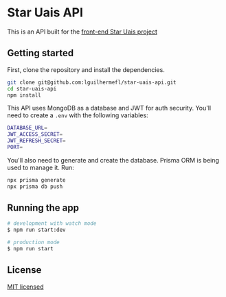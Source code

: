 # Star Uais API

This is an API built for the [front-end Star Uais project](https://github.com/lguilhermefl/star-uais-front) 

## Getting started

First, clone the repository and install the dependencies.

```bash
git clone git@github.com:lguilhermefl/star-uais-api.git
cd star-uais-api
npm install
```
This API uses MongoDB as a database and JWT for auth security. You'll need to create a `.env` with the following variables:

```bash
DATABASE_URL=
JWT_ACCESS_SECRET=
JWT_REFRESH_SECRET=
PORT=
```

You'll also need to generate and create the database. Prisma ORM is being used to manage it. Run:

```bash
npx prisma generate
npx prisma db push
```

## Running the app

```bash
# development with watch mode
$ npm run start:dev

# production mode
$ npm run start
```

## License

[MIT licensed](LICENSE)
